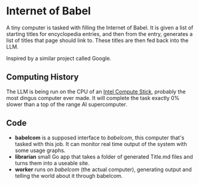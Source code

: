 # Internet of Babel

A tiny computer is tasked with filling the Internet of Babel. It is given a list of starting titles for encyclopedia entries, and then from the entry, generates a list of titles that page should link to. These titles are then fed back into the LLM.

Inspired by a similar project called Google. 

## Computing History
The LLM is being run on the CPU of an [Intel Compute Stick](https://en.wikipedia.org/wiki/Intel_Compute_Stick), probably the most dingus computer ever made. It will complete the task exactly 0% slower than a top of the range AI supercomputer. 

## Code 
- **babelcom** is a supposed interface to *babelcom*, this computer that's tasked with this job. It can monitor real time output of the system with some usage graphs. 
- **librarian** small Go app that takes a folder of generated Title.md files and turns them into a useable site.
- **worker** runs on *babelcom* (the actual computer), generating output and telling the world about it through babelcom. 